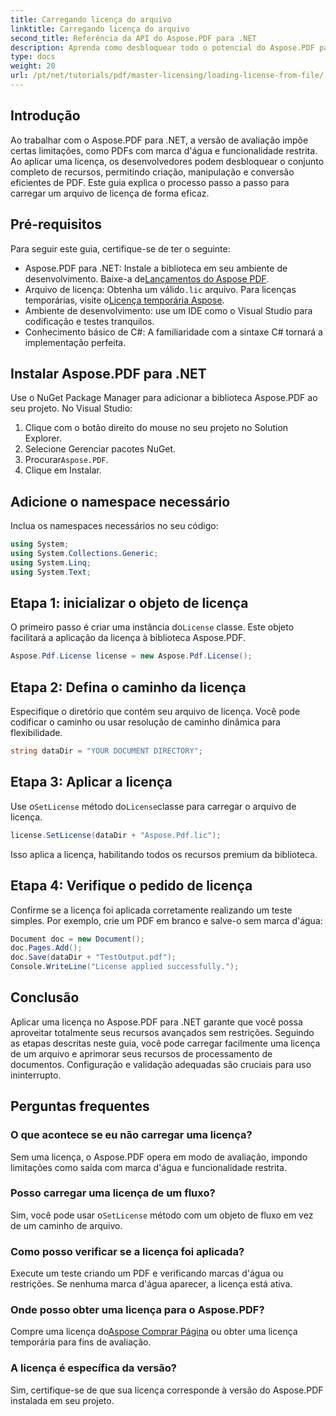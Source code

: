 ```yaml
---
title: Carregando licença do arquivo
linktitle: Carregando licença do arquivo
second_title: Referência da API do Aspose.PDF para .NET
description: Aprenda como desbloquear todo o potencial do Aspose.PDF para .NET com nosso guia passo a passo sobre como carregar uma licença de um arquivo.
type: docs
weight: 20
url: /pt/net/tutorials/pdf/master-licensing/loading-license-from-file/
---
```

## Introdução  

Ao trabalhar com o Aspose.PDF para .NET, a versão de avaliação impõe certas limitações, como PDFs com marca d'água e funcionalidade restrita. Ao aplicar uma licença, os desenvolvedores podem desbloquear o conjunto completo de recursos, permitindo criação, manipulação e conversão eficientes de PDF. Este guia explica o processo passo a passo para carregar um arquivo de licença de forma eficaz.  

## Pré-requisitos  

Para seguir este guia, certifique-se de ter o seguinte:  

- Aspose.PDF para .NET: Instale a biblioteca em seu ambiente de desenvolvimento. Baixe-a de[Lançamentos do Aspose PDF](https://releases.aspose.com/pdf/net/).  
-  Arquivo de licença: Obtenha um válido`.lic` arquivo. Para licenças temporárias, visite o[Licença temporária Aspose](https://purchase.aspose.com/temporary-license/).  
- Ambiente de desenvolvimento: use um IDE como o Visual Studio para codificação e testes tranquilos.  
- Conhecimento básico de C#: A familiaridade com a sintaxe C# tornará a implementação perfeita.  

## Instalar Aspose.PDF para .NET  
Use o NuGet Package Manager para adicionar a biblioteca Aspose.PDF ao seu projeto. No Visual Studio:  
1. Clique com o botão direito do mouse no seu projeto no Solution Explorer.  
2. Selecione Gerenciar pacotes NuGet.  
3.  Procurar`Aspose.PDF`.  
4. Clique em Instalar.  

## Adicione o namespace necessário  
Inclua os namespaces necessários no seu código:  

```csharp
using System;
using System.Collections.Generic;
using System.Linq;
using System.Text;
```  

## Etapa 1: inicializar o objeto de licença  

 O primeiro passo é criar uma instância do`License` classe. Este objeto facilitará a aplicação da licença à biblioteca Aspose.PDF.  

```csharp
Aspose.Pdf.License license = new Aspose.Pdf.License();
```  

## Etapa 2: Defina o caminho da licença  

Especifique o diretório que contém seu arquivo de licença. Você pode codificar o caminho ou usar resolução de caminho dinâmica para flexibilidade.  

```csharp
string dataDir = "YOUR DOCUMENT DIRECTORY";
```  

## Etapa 3: Aplicar a licença  

 Use o`SetLicense` método do`License`classe para carregar o arquivo de licença.  

```csharp
license.SetLicense(dataDir + "Aspose.Pdf.lic");
```  

Isso aplica a licença, habilitando todos os recursos premium da biblioteca.  

## Etapa 4: Verifique o pedido de licença  

Confirme se a licença foi aplicada corretamente realizando um teste simples. Por exemplo, crie um PDF em branco e salve-o sem marca d'água:  

```csharp
Document doc = new Document();
doc.Pages.Add();
doc.Save(dataDir + "TestOutput.pdf");
Console.WriteLine("License applied successfully.");
```  

## Conclusão  

Aplicar uma licença no Aspose.PDF para .NET garante que você possa aproveitar totalmente seus recursos avançados sem restrições. Seguindo as etapas descritas neste guia, você pode carregar facilmente uma licença de um arquivo e aprimorar seus recursos de processamento de documentos. Configuração e validação adequadas são cruciais para uso ininterrupto.  

## Perguntas frequentes  

### O que acontece se eu não carregar uma licença?  
Sem uma licença, o Aspose.PDF opera em modo de avaliação, impondo limitações como saída com marca d'água e funcionalidade restrita.  

### Posso carregar uma licença de um fluxo?  
 Sim, você pode usar o`SetLicense` método com um objeto de fluxo em vez de um caminho de arquivo.  

### Como posso verificar se a licença foi aplicada?  
Execute um teste criando um PDF e verificando marcas d'água ou restrições. Se nenhuma marca d'água aparecer, a licença está ativa.  

### Onde posso obter uma licença para o Aspose.PDF?  
 Compre uma licença do[Aspose Comprar Página](https://purchase.aspose.com/buy) ou obter uma licença temporária para fins de avaliação.  

### A licença é específica da versão?  
Sim, certifique-se de que sua licença corresponde à versão do Aspose.PDF instalada em seu projeto.  